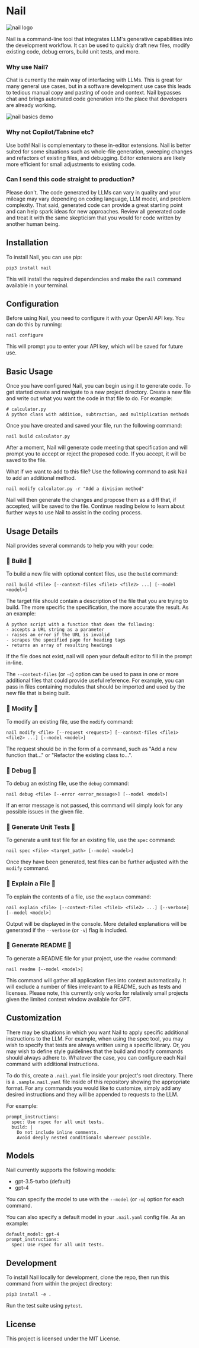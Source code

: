 # Nail

![nail logo](https://user-images.githubusercontent.com/10245964/233905871-c1947748-a7dc-4514-a01d-2e0c9446cca9.png)

Nail is a command-line tool that integrates LLM's generative capabilities into the development workflow. It can be used to quickly draft new files, modify existing code, debug errors, build unit tests, and more.

### Why use Nail?

Chat is currently the main way of interfacing with LLMs. This is great for many general use cases, but in a software development use case this leads to tedious manual copy and pasting of code and context. Nail bypasses chat and brings automated code generation into the place that developers are already working.

![nail basics demo](https://user-images.githubusercontent.com/10245964/234179828-c84ad757-3392-4df6-b6be-147ff337405b.gif)

### Why not Copilot/Tabnine etc?

Use both! Nail is complementary to these in-editor extensions. Nail is better suited for some situations such as whole-file generation, sweeping changes and refactors of existing files, and debugging. Editor extensions are likely more efficient for small adjustments to existing code.

### Can I send this code straight to production?

Please don't. The code generated by LLMs can vary in quality and your mileage may vary depending on coding language, LLM model, and problem complexity. That said, generated code can provide a great starting point and can help spark ideas for new approaches. Review all generated code and treat it with the same skepticism that you would for code written by another human being.

## Installation

To install Nail, you can use pip:

```
pip3 install nail
```

This will install the required dependencies and make the `nail` command available in your terminal.

## Configuration

Before using Nail, you need to configure it with your OpenAI API key. You can do this by running:

```
nail configure
```

This will prompt you to enter your API key, which will be saved for future use.

## Basic Usage

Once you have configured Nail, you can begin using it to generate code. To get started create and navigate to a new project directory. Create a new file and write out what you want the code in that file to do. For example:

```
# calculator.py
A python class with addition, subtraction, and multiplication methods
```

Once you have created and saved your file, run the following command:

```
nail build calculator.py
```

After a moment, Nail will generate code meeting that specification and will prompt you to accept or reject the proposed code. If you accept, it will be saved to the file.

What if we want to add to this file? Use the following command to ask Nail to add an additional method.

```
nail modify calculator.py -r "Add a division method"
```

Nail will then generate the changes and propose them as a diff that, if accepted, will be saved to the file. Continue reading below to learn about further ways to use Nail to assist in the coding process.

## Usage Details

Nail provides several commands to help you with your code:

### 🔨 Build 🔨

To build a new file with optional context files, use the `build` command:

```
nail build <file> [--context-files <file1> <file2> ...] [--model <model>]
```

The target file should contain a description of the file that you are trying to build. The more specific the specification, the more accurate the result. As an example:

```
A python script with a function that does the following:
- accepts a URL string as a parameter
- raises an error if the URL is invalid
- scrapes the specified page for heading tags
- returns an array of resulting headings
```

If the file does not exist, nail will open your default editor to fill in the prompt in-line.

The `--context-files` (or `-c`) option can be used to pass in one or more additional files that could provide useful reference. For example, you can pass in files containing modules that should be imported and used by the new file that is being built.

### 🔧 Modify 🔧

To modify an existing file, use the `modify` command:

```
nail modify <file> [--request <request>] [--context-files <file1> <file2> ...] [--model <model>]
```

The request should be in the form of a command, such as "Add a new function that..." or "Refactor the existing class to...".

### 🐛 Debug 🐛

To debug an existing file, use the `debug` command:

```
nail debug <file> [--error <error_message>] [--model <model>]
```

If an error message is not passed, this command will simply look for any possible issues in the given file.

### 🧪 Generate Unit Tests 🧪

To generate a unit test file for an existing file, use the `spec` command:

```
nail spec <file> <target_path> [--model <model>]
```

Once they have been generated, test files can be further adjusted with the `modify` command.

### 🧐 Explain a File 🧐

To explain the contents of a file, use the `explain` command:

```
nail explain <file> [--context-files <file1> <file2> ...] [--verbose] [--model <model>]
```

Output will be displayed in the console. More detailed explanations will be generated if the `--verbose` (or `-v`) flag is included.

### 📖 Generate README 📖

To generate a README file for your project, use the `readme` command:

```
nail readme [--model <model>]
```

This command will gather all application files into context automatically. It will exclude a number of files irrelevant to a README, such as tests and licenses. Please note, this currently only works for relatively small projects given the limited context window available for GPT.

## Customization

There may be situations in which you want Nail to apply specific additional instructions to the LLM. For example, when using the spec tool, you may wish to specify that tests are always written using a specific library. Or, you may wish to define style guidelines that the build and modify commands should always adhere to. Whatever the case, you can configure each Nail command with additional instructions.

To do this, create a `.nail.yaml` file inside your project's root directory. There is a `.sample.nail.yaml` file inside of this repository showing the appropriate format. For any commands you would like to customize, simply add any desired instructions and they will be appended to requests to the LLM.

For example:

```
prompt_instructions:
  spec: Use rspec for all unit tests.
  build: |
    Do not include inline comments.
    Avoid deeply nested conditionals wherever possible.
```

## Models

Nail currently supports the following models:

- gpt-3.5-turbo (default)
- gpt-4

You can specify the model to use with the `--model` (or `-m`) option for each command.

You can also specify a default model in your `.nail.yaml` config file. As an example:

```
default_model: gpt-4
prompt_instructions:
  spec: Use rspec for all unit tests.
```

## Development

To install Nail locally for development, clone the repo, then run this command from within the project directory:

```
pip3 install -e .
```

Run the test suite using `pytest`.

## License

This project is licensed under the MIT License.
